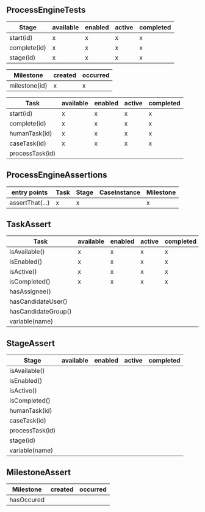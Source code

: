 ## ProcessEngineTests
  
| Stage          | available | enabled | active | completed |
|----------------|-----------|---------|--------|-----------|
| start(id)      |     x     |    x    |    x   |     x     |
| complete(id)   |     x     |    x    |    x   |     x     |
| stage(id)      |     x     |    x    |    x   |     x     |

| Milestone      | created | occurred |
|----------------|---------|----------|
| milestone(id)  |    x    |     x    |

| Task           | available | enabled | active | completed |
|----------------|-----------|---------|--------|-----------|
| start(id)      |     x     |    x    |    x   |     x     |
| complete(id)   |     x     |    x    |    x   |     x     |
| humanTask(id)  |     x     |    x    |    x   |     x     |
| caseTask(id)   |     x     |    x    |    x   |     x     |
| processTask(id)|           |         |        |           |

## ProcessEngineAssertions

| entry points    | Task | Stage | CaseInstance | Milestone |
|-----------------|------|-------|--------------|-----------|
| assertThat(...) |   x  |   x   |              |     x     |
 
## TaskAssert

| Task                | available | enabled | active | completed |
|---------------------|-----------|---------|--------|-----------|
| isAvailable()       |     x     |    x    |    x   |     x     |
| isEnabled()         |     x     |    x    |    x   |     x     |
| isActive()          |     x     |    x    |    x   |     x     |
| isCompleted()       |     x     |    x    |    x   |     x     |
| hasAssignee()       |           |         |        |           |
| hasCandidateUser()  |           |         |        |           |
| hasCandidateGroup() |           |         |        |           |
| variable(name)      |           |         |        |           |

## StageAssert

| Stage          | available | enabled | active | completed |
|----------------|-----------|---------|--------|-----------|
| isAvailable()  |           |         |        |           |
| isEnabled()    |           |         |        |           |
| isActive()     |           |         |        |           |
| isCompleted()  |           |         |        |           |
| humanTask(id)  |           |         |        |           |
| caseTask(id)   |           |         |        |           |
| processTask(id)|           |         |        |           |
| stage(id)      |           |         |        |           |
| variable(name) |           |         |        |           |

## MilestoneAssert

| Milestone  | created | occurred |
|------------|---------|----------|
| hasOccured |         |          |
